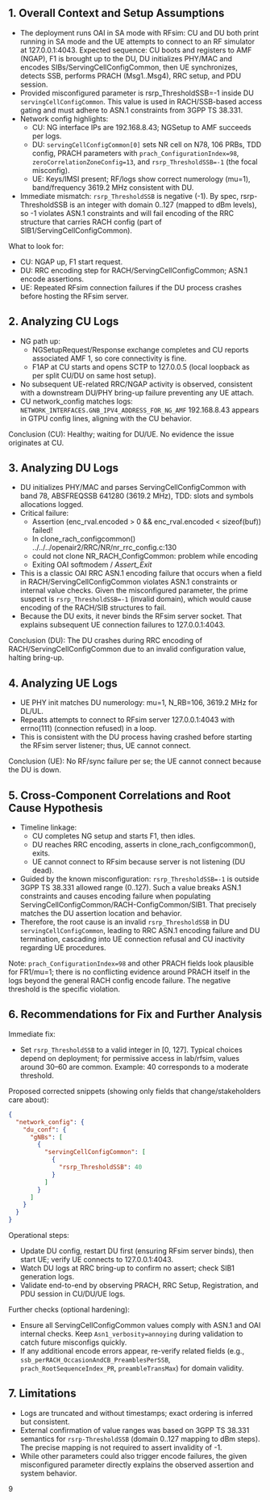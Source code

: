 ## 1. Overall Context and Setup Assumptions

- The deployment runs OAI in SA mode with RFsim: CU and DU both print running in SA mode and the UE attempts to connect to an RF simulator at 127.0.0.1:4043. Expected sequence: CU boots and registers to AMF (NGAP), F1 is brought up to the DU, DU initializes PHY/MAC and encodes SIBs/ServingCellConfigCommon, then UE synchronizes, detects SSB, performs PRACH (Msg1..Msg4), RRC setup, and PDU session.
- Provided misconfigured parameter is rsrp_ThresholdSSB=-1 inside DU `servingCellConfigCommon`. This value is used in RACH/SSB-based access gating and must adhere to ASN.1 constraints from 3GPP TS 38.331.
- Network config highlights:
  - CU: NG interface IPs are 192.168.8.43; NGSetup to AMF succeeds per logs.
  - DU: `servingCellConfigCommon[0]` sets NR cell on N78, 106 PRBs, TDD config, PRACH parameters with `prach_ConfigurationIndex=98`, `zeroCorrelationZoneConfig=13`, and `rsrp_ThresholdSSB=-1` (the focal misconfig).
  - UE: Keys/IMSI present; RF/logs show correct numerology (mu=1), band/frequency 3619.2 MHz consistent with DU.
- Immediate mismatch: `rsrp_ThresholdSSB` is negative (-1). By spec, rsrp-ThresholdSSB is an integer with domain 0..127 (mapped to dBm levels), so -1 violates ASN.1 constraints and will fail encoding of the RRC structure that carries RACH config (part of SIB1/ServingCellConfigCommon).

What to look for:
- CU: NGAP up, F1 start request.
- DU: RRC encoding step for RACH/ServingCellConfigCommon; ASN.1 encode assertions.
- UE: Repeated RFsim connection failures if the DU process crashes before hosting the RFsim server.

## 2. Analyzing CU Logs

- NG path up:
  - NGSetupRequest/Response exchange completes and CU reports associated AMF 1, so core connectivity is fine.
  - F1AP at CU starts and opens SCTP to 127.0.0.5 (local loopback as per split CU/DU on same host setup).
- No subsequent UE-related RRC/NGAP activity is observed, consistent with a downstream DU/PHY bring-up failure preventing any UE attach.
- CU network_config matches logs: `NETWORK_INTERFACES.GNB_IPV4_ADDRESS_FOR_NG_AMF` 192.168.8.43 appears in GTPU config lines, aligning with the CU behavior.

Conclusion (CU): Healthy; waiting for DU/UE. No evidence the issue originates at CU.

## 3. Analyzing DU Logs

- DU initializes PHY/MAC and parses ServingCellConfigCommon with band 78, ABSFREQSSB 641280 (3619.2 MHz), TDD: slots and symbols allocations logged.
- Critical failure:
  - Assertion (enc_rval.encoded > 0 && enc_rval.encoded < sizeof(buf)) failed!
  - In clone_rach_configcommon() ../../../openair2/RRC/NR/nr_rrc_config.c:130
  - could not clone NR_RACH_ConfigCommon: problem while encoding
  - Exiting OAI softmodem / _Assert_Exit_
- This is a classic OAI RRC ASN.1 encoding failure that occurs when a field in RACH/ServingCellConfigCommon violates ASN.1 constraints or internal value checks. Given the misconfigured parameter, the prime suspect is `rsrp_ThresholdSSB=-1` (invalid domain), which would cause encoding of the RACH/SIB structures to fail.
- Because the DU exits, it never binds the RFsim server socket. That explains subsequent UE connection failures to 127.0.0.1:4043.

Conclusion (DU): The DU crashes during RRC encoding of RACH/ServingCellConfigCommon due to an invalid configuration value, halting bring-up.

## 4. Analyzing UE Logs

- UE PHY init matches DU numerology: mu=1, N_RB=106, 3619.2 MHz for DL/UL.
- Repeats attempts to connect to RFsim server 127.0.0.1:4043 with errno(111) (connection refused) in a loop.
- This is consistent with the DU process having crashed before starting the RFsim server listener; thus, UE cannot connect.

Conclusion (UE): No RF/sync failure per se; the UE cannot connect because the DU is down.

## 5. Cross-Component Correlations and Root Cause Hypothesis

- Timeline linkage:
  - CU completes NG setup and starts F1, then idles.
  - DU reaches RRC encoding, asserts in clone_rach_configcommon(), exits.
  - UE cannot connect to RFsim because server is not listening (DU dead).
- Guided by the known misconfiguration: `rsrp_ThresholdSSB=-1` is outside 3GPP TS 38.331 allowed range (0..127). Such a value breaks ASN.1 constraints and causes encoding failure when populating ServingCellConfigCommon/RACH-ConfigCommon/SIB1. That precisely matches the DU assertion location and behavior.
- Therefore, the root cause is an invalid `rsrp_ThresholdSSB` in DU `servingCellConfigCommon`, leading to RRC ASN.1 encoding failure and DU termination, cascading into UE connection refusal and CU inactivity regarding UE procedures.

Note: `prach_ConfigurationIndex=98` and other PRACH fields look plausible for FR1/mu=1; there is no conflicting evidence around PRACH itself in the logs beyond the general RACH config encode failure. The negative threshold is the specific violation.

## 6. Recommendations for Fix and Further Analysis

Immediate fix:
- Set `rsrp_ThresholdSSB` to a valid integer in [0, 127]. Typical choices depend on deployment; for permissive access in lab/rfsim, values around 30–60 are common. Example: 40 corresponds to a moderate threshold.

Proposed corrected snippets (showing only fields that change/stakeholders care about):

```json
{
  "network_config": {
    "du_conf": {
      "gNBs": [
        {
          "servingCellConfigCommon": [
            {
              "rsrp_ThresholdSSB": 40
            }
          ]
        }
      ]
    }
  }
}
```

Operational steps:
- Update DU config, restart DU first (ensuring RFsim server binds), then start UE; verify UE connects to 127.0.0.1:4043.
- Watch DU logs at RRC bring-up to confirm no assert; check SIB1 generation logs.
- Validate end-to-end by observing PRACH, RRC Setup, Registration, and PDU session in CU/DU/UE logs.

Further checks (optional hardening):
- Ensure all ServingCellConfigCommon values comply with ASN.1 and OAI internal checks. Keep `Asn1_verbosity=annoying` during validation to catch future misconfigs quickly.
- If any additional encode errors appear, re-verify related fields (e.g., `ssb_perRACH_OccasionAndCB_PreamblesPerSSB`, `prach_RootSequenceIndex_PR`, `preambleTransMax`) for domain validity.

## 7. Limitations

- Logs are truncated and without timestamps; exact ordering is inferred but consistent.
- External confirmation of value ranges was based on 3GPP TS 38.331 semantics for `rsrp-ThresholdSSB` (domain 0..127 mapping to dBm steps). The precise mapping is not required to assert invalidity of -1.
- While other parameters could also trigger encode failures, the given misconfigured parameter directly explains the observed assertion and system behavior.

9